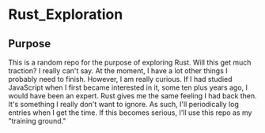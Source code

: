 # Rust_Exploration

## Purpose
This is a random repo for the purpose of exploring Rust.  Will this get much traction?  I really can't say.  At the moment, I have a lot other things I probably need to finish.  However, I am really curious.  If I had studied JavaScript when I first became interested in it, some ten plus years ago, I would have been an expert.  Rust gives me the same feeling I had back then.  It's something I really don't want to ignore.  As such, I'll periodically log entries when I get the time.  If this becomes serious, I'll use this repo as my "training ground."  
